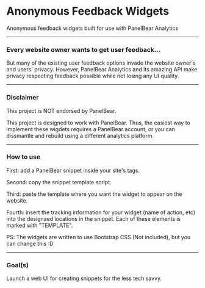# Anonymous Feedback Widgets
Anonymous feedback widgets built for use with PanelBear Analytics

---

### Every website owner wants to get user feedback...

But many of the existing user feedback options invade the website owner's and users' privacy. However, PanelBear Analytics and its amazing API make privacy respecting feedback possible while not losing any UI quality.

---

### Disclaimer

This project is NOT endorsed by PanelBear.

This project is designed to work with PanelBear. Thus, the easiest way to implement these wigdets requires a PanelBear account, or you can dissmantle and rebuild using a different analytics platform.

---

### How to use

First: add a PanelBear snippet inside your site's <head></head> tags.

Second: copy the snippet template script.

Third: paste the template where you want the widget to appear on the website.

Fourth: insert the tracking information for your widget (name of action, etc) into the designaed locations in the snippet. Each of these elements is marked with "TEMPLATE".

PS: The widgets are written to use Bootstrap CSS (Not included), but you can change this :D

---

### Goal(s)

Launch a web UI for creating snippets for the less tech savvy.
